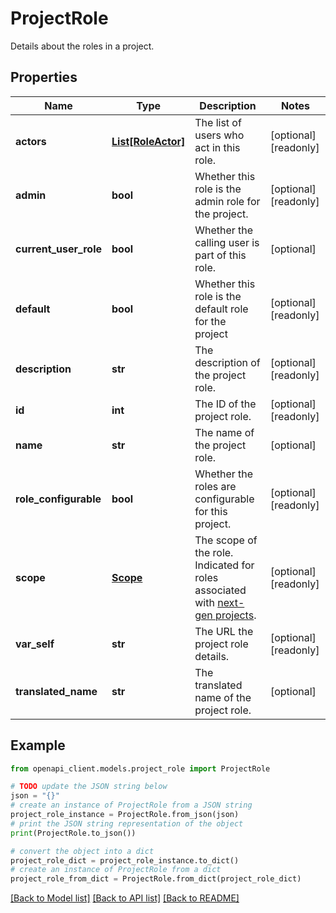 # ProjectRole

Details about the roles in a project.

## Properties

Name | Type | Description | Notes
------------ | ------------- | ------------- | -------------
**actors** | [**List[RoleActor]**](RoleActor.md) | The list of users who act in this role. | [optional] [readonly] 
**admin** | **bool** | Whether this role is the admin role for the project. | [optional] [readonly] 
**current_user_role** | **bool** | Whether the calling user is part of this role. | [optional] 
**default** | **bool** | Whether this role is the default role for the project | [optional] [readonly] 
**description** | **str** | The description of the project role. | [optional] [readonly] 
**id** | **int** | The ID of the project role. | [optional] [readonly] 
**name** | **str** | The name of the project role. | [optional] 
**role_configurable** | **bool** | Whether the roles are configurable for this project. | [optional] [readonly] 
**scope** | [**Scope**](Scope.md) | The scope of the role. Indicated for roles associated with [next-gen projects](https://confluence.atlassian.com/x/loMyO). | [optional] [readonly] 
**var_self** | **str** | The URL the project role details. | [optional] [readonly] 
**translated_name** | **str** | The translated name of the project role. | [optional] 

## Example

```python
from openapi_client.models.project_role import ProjectRole

# TODO update the JSON string below
json = "{}"
# create an instance of ProjectRole from a JSON string
project_role_instance = ProjectRole.from_json(json)
# print the JSON string representation of the object
print(ProjectRole.to_json())

# convert the object into a dict
project_role_dict = project_role_instance.to_dict()
# create an instance of ProjectRole from a dict
project_role_from_dict = ProjectRole.from_dict(project_role_dict)
```
[[Back to Model list]](../README.md#documentation-for-models) [[Back to API list]](../README.md#documentation-for-api-endpoints) [[Back to README]](../README.md)


